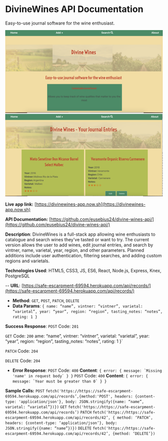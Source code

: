 # DivineWines API Documentation


Easy-to-use journal software for the wine enthusiast.  

![DivineWines landing page](https://github.com/eusebius24/divinewines-app/blob/master/public/DivineWines1.png)
![DivineWines Home Page](https://github.com/eusebius24/divinewines-app/blob/master/public/DivineWines2.png)

**Live app link:** [https://divinewines-app.now.sh](https://divinewines-app.now.sh)

**API Documentation:** [https://github.com/eusebius24/divine-wines-api/](https://github.com/eusebius24/divine-wines-api/)

**Description**: DivineWines is a full-stack app allowing wine enthusiasts to catalogue and search wines they've tasted or want to try.  The current version allows the user to add wines, edit journal entries, and search by vintner, name, varietal, year, region, and other parameters.  Planned additions include user authentication, filtering searches, and adding custom regions and varietals.

**Technologies Used**: HTML5, CSS3, JS, ES6, React, Node.js, Express, Knex, PostgreSQL

--
**URL**: [https://safe-escarpment-69594.herokuapp.com/api/records/](https://safe-escarpment-69594.herokuapp.com/api/records/)

* **Method**: `GET`, `POST`, `PATCH`, `DELETE`
* **Data Params**: `{ name: “name”, vintner: “vintner”, varietal: “varietal”, year: “year”, region: “region”, tasting_notes: “notes”, rating: 1 }`

 **Success Response**: 
`POST` Code: `201`
		
`GET` Code: `200`
		ame: “name”, vintner: “vintner”, varietal: “varietal”, year: “year”, region: “region”, tasting_notes: “notes”, rating: 1  }`
		
`PATCH` Code: `204`
		
`DELETE` Code: `204`

* **Error Response**:
		`POST` Code: `400`
		**Content**: ``{ error: { message: `Missing 'name' in request body` } }``
    `POST` Code: `400`
		**Content**: ``{ error: { message: `Year must be greater than 0` } }``

**Sample Calls:**
  `POST` `fetch('https://https://safe-escarpment-69594.herokuapp.com/api/records’,{method:'POST', headers: {content-type: 'application/json'}, body: JSON.stringify({name: “name”, varietal: “varietal”})})`
	`GET`  `fetch('https://https://safe-escarpment-69594.herokuapp.com/api/records’)`
	`PATCH` `fetch('https://https://safe-escarpment-69594.herokuapp.com/api/records/42’, { method: ‘PATCH’, headers: {content-type: ‘application/json’}, body: JSON.stringify({name: “name”})})`
	`DELETE`  `fetch('https://https://safe-escarpment-69594.herokuapp.com/api/records/42’, {method: ‘DELETE’})`
